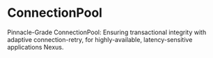 # ConnectionPool
Pinnacle-Grade ConnectionPool: Ensuring transactional integrity with adaptive connection-retry, for highly-available, latency-sensitive applications Nexus.
